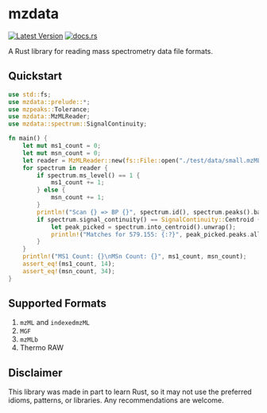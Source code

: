 # mzdata
[![Latest Version](https://img.shields.io/crates/v/mzdata.svg)](https://crates.io/crates/mzdata)
[![docs.rs](https://img.shields.io/docsrs/mzdata)](https://docs.rs/mzdata/latest/mzdata/)

A Rust library for reading mass spectrometry data file formats.

## Quickstart
```rust
use std::fs;
use mzdata::prelude::*;
use mzpeaks::Tolerance;
use mzdata::MzMLReader;
use mzdata::spectrum::SignalContinuity;

fn main() {
    let mut ms1_count = 0;
    let mut msn_count = 0;
    let reader = MzMLReader::new(fs::File::open("./test/data/small.mzML").unwrap());
    for spectrum in reader {
        if spectrum.ms_level() == 1 {
            ms1_count += 1;
        } else {
            msn_count += 1;
        }
        println!("Scan {} => BP {}", spectrum.id(), spectrum.peaks().base_peak().mz);
        if spectrum.signal_continuity() == SignalContinuity::Centroid {
            let peak_picked = spectrum.into_centroid().unwrap();
            println!("Matches for 579.155: {:?}", peak_picked.peaks.all_peaks_for(579.155, Tolerance::Da(0.02)));
        }
    }
    println!("MS1 Count: {}\nMSn Count: {}", ms1_count, msn_count);
    assert_eq!(ms1_count, 14);
    assert_eq!(msn_count, 34);
}


```

## Supported Formats
1. `mzML` and `indexedmzML`
2. `MGF`
3. `mzMLb`
4. Thermo RAW

## Disclaimer
This library was made in part to learn Rust, so it may not use the preferred idioms,
patterns, or libraries. Any recommendations are welcome.
